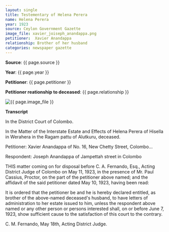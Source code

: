 ```yaml
---
layout: single
title: Testementary of Helena Perera
name: Helena Perera
year: 1923
source: Ceylon Government Gazette
image_file: xavier_joiseph_anandappa.png
petitioner:  Xavier Anandappa
relationship: Brother of her husband
categories: newspaper gazette
---
```




  **Source**: {{ page.source }}

  **Year**: {{ page.year }}

  **Petitioner**: {{ page.petitioner }}

  **Petitioner reationship to deceased**: {{ page.relationship }} 

 <img src="/family-history/assets/images/gazette/{{ page.image_file }}" alt="{{ page.image_file }}">

 **Transcript** 

In the District Court of Colombo.

In the Matter of the Interstate Estate and Effects of Helena Perera of Hisella in Werahera in the Ragam pattu of Alutkuru, deceased.

Petitioner: Xavier Anandappa of No. 16, New Chetty Street, Colombo...

Respondent: Joseph Anandappa of Jampettah street in Colombo

THIS matter coming on for disposal before C. A. Fernando, Esq., Acting District Judge of Colombo on May 11, 1923, in the presence of Mr. Paul Cassius, Proctor, on the part of the petitioner above named; and the affidavit of the said petitioner dated May 10, 1923, having been read:

It is ordered that the petitioner be and he is hereby declared entitled, as brother of the above-named deceased's husband, to have letters of administration to her estate issued to him, unless the respondent above named or any other person or persons interested shall, on or before June 7, 1923, show sufficient cause to the satisfaction of this court to the contrary.

C. M. Fernando, May 18th, Acting District Judge.